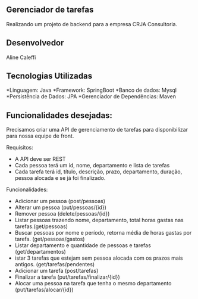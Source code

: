 ## Gerenciador de tarefas
Realizando um projeto de backend para a empresa CRJA Consultoria. 

## Desenvolvedor
Aline Caleffi

## Tecnologias Utilizadas
*Linguagem: Java
*Framework: SpringBoot
*Banco de dados: Mysql
*Persistência de Dados: JPA
*Gerenciador de Dependências: Maven

## Funcionalidades desejadas:

Precisamos criar uma API de gerenciamento de tarefas para disponibilizar para nossa equipe de front.

Requisitos:

- A API deve ser REST
- Cada pessoa terá um id, nome, departamento e lista de tarefas
- Cada tarefa terá id, título, descrição, prazo, departamento, duração, pessoa alocada e se já foi finalizado.

Funcionalidades:

- Adicionar um pessoa (post/pessoas)
- Alterar um pessoa (put/pessoas/{id})
- Remover pessoa (delete/pessoas/{id})
- Listar pessoas trazendo nome, departamento, total horas gastas nas tarefas.(get/pessoas)
- Buscar pessoas por nome e período, retorna média de horas gastas por tarefa. (get/pessoas/gastos)
- Listar departamento e quantidade de pessoas e tarefas (get/departamentos)
- istar 3 tarefas que estejam sem pessoa alocada com os prazos mais antigos. (get/tarefas/pendentes)
- Adicionar um tarefa (post/tarefas)
- Finalizar a tarefa (put/tarefas/finalizar/{id})
- Alocar uma pessoa na tarefa que tenha o mesmo departamento (put/tarefas/alocar/{id})
